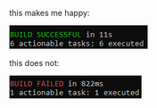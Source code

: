 this makes me happy:

![Build Success](https://github.com/edurso/edurso/blob/master/buildsuccess.png)

this does not:

![Build Failed](https://github.com/edurso/edurso/blob/master/buildfail.png)
